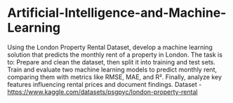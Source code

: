 # Artificial-Intelligence-and-Machine-Learning

Using the London Property Rental Dataset, develop a machine learning solution that predicts the monthly rent of a property in London.
The task is to: Prepare and clean the dataset, then split it into training and test sets. Train and evaluate two machine learning models to predict monthly rent, comparing them with metrics like RMSE, MAE, and R². Finally, analyze key features influencing rental prices and document findings.
Dataset - https://www.kaggle.com/datasets/psgpyc/london-property-rental 
